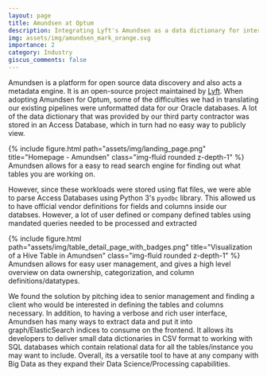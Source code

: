 ```yaml
---
layout: page
title: Amundsen at Optum
description: Integrating Lyft's Amundsen as a data dictionary for internal Optum Oracle Databases
img: assets/img/amundsen_mark_orange.svg
importance: 2
category: Industry
giscus_comments: false
---
```


Amundsen is a platform for open source data discovery and also acts a metadata engine. It is an open-source project maintained by [Lyft](https://eng.lyft.com/amundsen-lyfts-data-discovery-metadata-engine-62d27254fbb9). When adopting Amundsen for Optum, some of the difficulties we had in translating our existing pipelines were unformatted data for our Oracle databases. A lot of the data dictionary that was provided by our third party contractor was stored in an Access Database, which in turn had no easy way to publicly view. 

<div class="row">
    <div class="col-sm mt-3 mt-md-0">
        {% include figure.html path="assets/img/landing_page.png" title="Homepage - Amundsen" class="img-fluid rounded z-depth-1" %}
    </div>
</div>
<div class="caption">
    Amundsen allows for a easy to read search engine for finding out what tables you are working on.
</div>

However, since these workloads were stored using flat files, we were able to parse Access Databases using Python 3's ```pyodbc``` library. This allowed us to have official vendor definitions for fields and columns inside our databses. However, a lot of user defined or company defined tables using mandated queries needed to be processed and extracted

<div class="row">
    <div class="col-sm mt-3 mt-md-0">
        {% include figure.html path="assets/img/table_detail_page_with_badges.png" title="Visualization of a Hive Table in Amundsen" class="img-fluid rounded z-depth-1" %}
    </div>
</div>
<div class="caption">
    Amundsen allows for easy user management, and gives a high level overview on data ownership, categorization, and column definitions/datatypes.
</div>

We found the solution by pitching idea to senior management and finding a client who would be interested in defining the tables and columns necessary. In addition, to having a verbose and rich user interface, Amundsen has many ways to extract data and put it into graph/ElasticSearch indices to consume on the frontend. It allows its developers to deliver small data dictionaries in CSV format to working with SQL databases which contain relational data for all the tables/instance you may want to include. Overall, its a versatile tool to have at any company with Big Data as they expand their Data Science/Processing capabilities.
